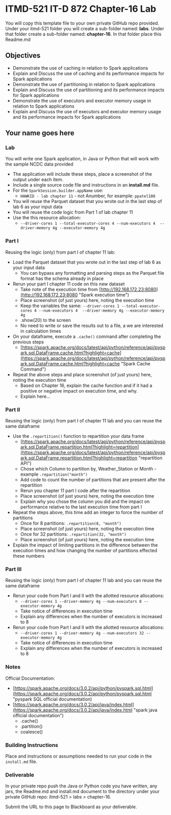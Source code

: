 # ITMD-521 IT-D 872 Chapter-16 Lab

You will copy this template file to your own private GitHub repo provided.  Under your itmd-521 folder you will create a sub-folder named: **labs**.  Under that folder create a sub-folder named: **chapter-16**.  In that folder place this Readme.md

## Objectives

- Demonstrate the use of caching in relation to Spark applications
- Explain and Discuss the use of caching and its performance impacts for Spark applications
- Demonstrate the use of partitioning in relation to Spark applications
- Explain and Discuss the use of partitioning and its performance impacts for Spark applications
- Demonstrate the use of executors and executor memory usage in relation to Spark applications
- Explain and Discuss the use of executors and executor memory usage and its performance impacts for Spark applications

## Your name goes here

### Lab

You will write one Spark application, in Java or Python that will work with the sample NCDC data provided

- The application will include these steps, place a screenshot of the output under each item.  
- Include a single source code file and instructions in an **install.md** file.
- For the `SparkSession.builder.appName` use:
  - `HAWKID - lab chapter 11`  - not Anumber, for example: `ppatel108`  
- You will reuse the Parquet dataset that you wrote out in the last step of lab 6 as your input data
- You will reuse the code logic from Part 1 of lab chapter 11
- Use the this resource allocation:
  - `--driver-cores 1 --total-executor-cores 4 --num-executors 4  --driver-memory 4g --executor-memory 4g`

### Part I

Reusing the logic (only) from part I of chapter 11 lab:

- Load the Parquet dataset that you wrote out in the last step of lab 6 as your input data
  - You can bypass any formatting and parsing steps as the Parquet file format has the schema already in place
- Rerun your part I chapter 11 code on this new dataset
  - Take note of the execution time from [http://192.168.172.23:8080](http://192.168.172.23:8080 "Spark execution time")
  - Place screenshot (of just yours) here, noting the execution time
  - Keep the variables the same: `--driver-cores 1 --total-executor-cores 4 --num-executors 4  --driver-memory 4g --executor-memory 4g`
  - .show(20) to the screen
  - No need to write or save the results out to a file, a we are interested in calculation times
- On your dataframe, execute a `.cache()` command after completing the previous steps
  - [https://spark.apache.org/docs/latest/api/python/reference/api/pyspark.sql.DataFrame.cache.html?highlight=cache](https://spark.apache.org/docs/latest/api/python/reference/api/pyspark.sql.DataFrame.cache.html?highlight=cache "Spark Cache Command")
- Repeat the above steps and place screenshot (of just yours) here, noting the execution time
  - Based on Chapter 16, explain the cache function and if it had a positive or negative impact on execution time, and why.
  - Explain here...

### Part II

Reusing the logic (only) from part I of chapter 11 lab and you can reuse the same dataframe

- Use the `.repartition()` function to repartition your data frame
  - [https://spark.apache.org/docs/latest/api/python/reference/api/pyspark.sql.DataFrame.repartition.html?highlight=repartition](https://spark.apache.org/docs/latest/api/python/reference/api/pyspark.sql.DataFrame.repartition.html?highlight=repartition "repartition API")
  - Chose which Column to partition by, Weather_Station or Month - example `.repartition("month")`
  - Add code to count the number of partitions that are present after the repartition
  - Rerun you chapter 11 part I code after the repartition
  - Place screenshot (of just yours) here, noting the execution time
  - Explain why you chose the column you did and the impact on performance relative to the last execution time from part I
- Repeat the steps above, this time add an integer to force the number of partitions
  - Once for 8 partitions: `.repartition(8, "month")`
  - Place screenshot (of just yours) here, noting the execution time
  - Once for 32 partitions: `.repartition(32, "month")`
  - Place screenshot (of just yours) here, noting the execution time
- Explain the impact of limiting partitions in the difference between the execution times and how changing the number of partitions effected these numbers

### Part III

Reusing the logic (only) from part I of chapter 11 lab and you can reuse the same dataframe

- Rerun your code from Part I and II with the allotted resource allocations:
  - `--driver-cores 1 --driver-memory 4g --num-executors 8 --executor-memory 4g`
  - Take notice of differences in execution time
  - Explain any differences when the number of executors is increased to 8
- Rerun your code from Part I and II with the allotted resource allocations:
  - `--driver-cores 1 --driver-memory 4g --num-executors 32 --executor-memory 4g`
  - Take notice of differences in execution time
  - Explain any differences when the number of executors is increased to 8  

### Notes

Official Documentation:

- [https://spark.apache.org/docs/3.0.2/api/python/pyspark.sql.html](https://spark.apache.org/docs/3.0.2/api/python/pyspark.sql.html "pyspark SQL official documentation)
- [https://spark.apache.org/docs/3.0.2/api/java/index.html](https://spark.apache.org/docs/3.0.2/api/java/index.html "spark java official documentation")
  - .cache()
  - .partition()
  - coalesce()

### Building Instructions

Place and instructions or assumptions needed to run your code in the `install.md` file.

### Deliverable

In your private repo push the Java or Python code you have written, any jars, the Readme.md and install.md document to the directory under your private GitHub repo: itmd-521 > labs > chapter-16.  

Submit the URL to this page to Blackboard as your deliverable.
